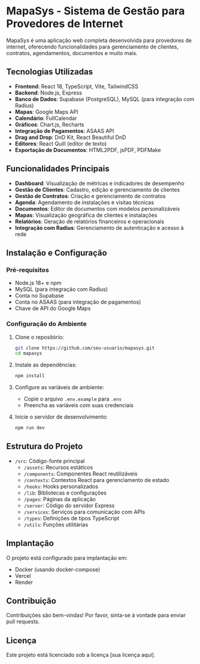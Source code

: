# MapaSys - Sistema de Gestão para Provedores de Internet

MapaSys é uma aplicação web completa desenvolvida para provedores de internet, oferecendo funcionalidades para gerenciamento de clientes, contratos, agendamentos, documentos e muito mais.

## Tecnologias Utilizadas

- **Frontend**: React 18, TypeScript, Vite, TailwindCSS
- **Backend**: Node.js, Express
- **Banco de Dados**: Supabase (PostgreSQL), MySQL (para integração com Radius)
- **Mapas**: Google Maps API
- **Calendário**: FullCalendar
- **Gráficos**: Chart.js, Recharts
- **Integração de Pagamentos**: ASAAS API
- **Drag and Drop**: DnD Kit, React Beautiful DnD
- **Editores**: React Quill (editor de texto)
- **Exportação de Documentos**: HTML2PDF, jsPDF, PDFMake

## Funcionalidades Principais

- **Dashboard**: Visualização de métricas e indicadores de desempenho
- **Gestão de Clientes**: Cadastro, edição e gerenciamento de clientes
- **Gestão de Contratos**: Criação e gerenciamento de contratos
- **Agenda**: Agendamento de instalações e visitas técnicas
- **Documentos**: Editor de documentos com modelos personalizáveis
- **Mapas**: Visualização geográfica de clientes e instalações
- **Relatórios**: Geração de relatórios financeiros e operacionais
- **Integração com Radius**: Gerenciamento de autenticação e acesso à rede

## Instalação e Configuração

### Pré-requisitos

- Node.js 18+ e npm
- MySQL (para integração com Radius)
- Conta no Supabase
- Conta no ASAAS (para integração de pagamentos)
- Chave de API do Google Maps

### Configuração do Ambiente

1. Clone o repositório:
   ```bash
   git clone https://github.com/seu-usuario/mapasys.git
   cd mapasys
   ```

2. Instale as dependências:
   ```bash
   npm install
   ```

3. Configure as variáveis de ambiente:
   - Copie o arquivo `.env.example` para `.env`
   - Preencha as variáveis com suas credenciais

4. Inicie o servidor de desenvolvimento:
   ```bash
   npm run dev
   ```

## Estrutura do Projeto

- `/src`: Código-fonte principal
  - `/assets`: Recursos estáticos
  - `/components`: Componentes React reutilizáveis
  - `/contexts`: Contextos React para gerenciamento de estado
  - `/hooks`: Hooks personalizados
  - `/lib`: Bibliotecas e configurações
  - `/pages`: Páginas da aplicação
  - `/server`: Código do servidor Express
  - `/services`: Serviços para comunicação com APIs
  - `/types`: Definições de tipos TypeScript
  - `/utils`: Funções utilitárias

## Implantação

O projeto está configurado para implantação em:
- Docker (usando docker-compose)
- Vercel
- Render

## Contribuição

Contribuições são bem-vindas! Por favor, sinta-se à vontade para enviar pull requests.

## Licença

Este projeto está licenciado sob a licença [sua licença aqui].
